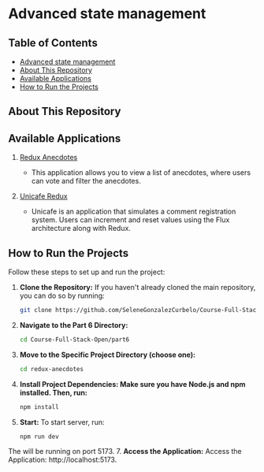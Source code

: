 # Advanced state management

## Table of Contents

- [Advanced state management](#advanced-state-management)
- [About This Repository](#about-this-repository)
- [Available Applications](#available-applications)
- [How to Run the Projects](#how-to-run-the-projects)

## About This Repository


## Available Applications

1. [Redux Anecdotes](./redux-anecdotes)  
    - This application allows you to view a list of anecdotes, where users can vote and filter the anecdotes.

2. [Unicafe Redux](./unicafe-redux) 
    - Unicafe is an application that simulates a comment registration system. Users can increment and reset values ​​using the Flux architecture along with Redux.

## How to Run the Projects

Follow these steps to set up and run the project:

1. **Clone the Repository:**
   If you haven't already cloned the main repository, you can do so by running:
   ```bash
   git clone https://github.com/SeleneGonzalezCurbelo/Course-Full-Stack-Open.git
2. **Navigate to the Part 6 Directory:**
   ```bash
   cd Course-Full-Stack-Open/part6
3. **Move to the Specific Project Directory (choose one):**
    ```bash
   cd redux-anecdotes
4. **Install Project Dependencies: Make sure you have Node.js and npm installed. Then, run:**
    ```bash
    npm install
5. **Start:** To start server, run:
    ```bash
    npm run dev    
The will be running on port 5173.
7. **Access the Application:** Access the Application: http://localhost:5173. 